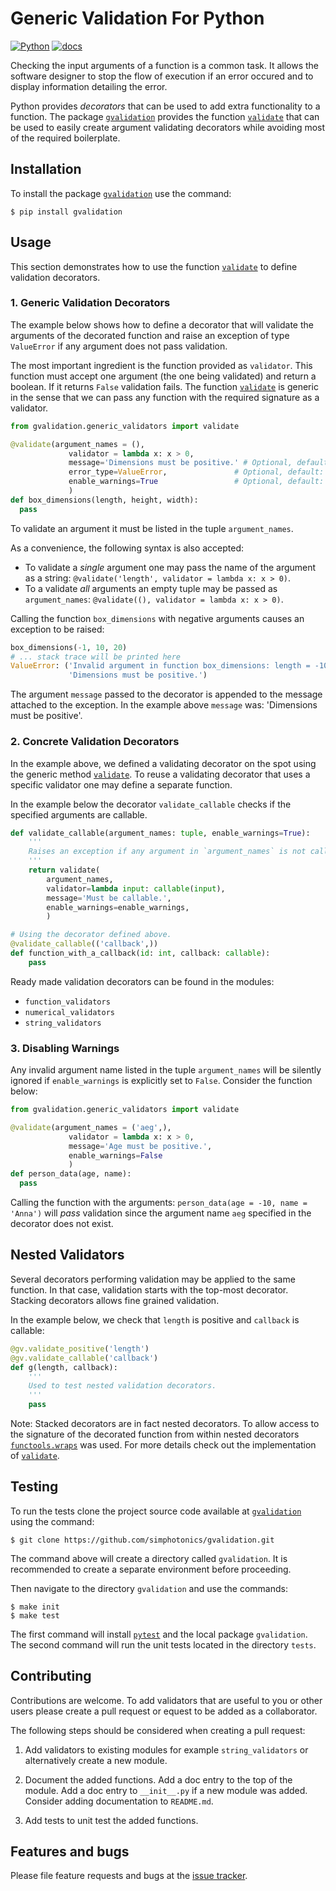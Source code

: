 # Generic Validation For Python
[![Python](https://github.com/simphotonics/gvalidation/actions/workflows/python.yml/badge.svg)](https://github.com/simphotonics/gvalidation/actions/workflows/python.yml)
[![docs](https://raw.githubusercontent.com/simphotonics/gvalidation/main/images/docs-badge.svg)](https://unitexpr.simphotonics.com)

Checking the input arguments of a function is a common task.
It allows the software designer to stop the flow of execution if
an error occured and to display information detailing the error.

Python provides *decorators* that can be used to add extra
functionality to a function. The package [`gvalidation`][gvalidation]
provides the function [`validate`][validate] that
can be used to easily create argument validating decorators
while avoiding most of the
required boilerplate.

## Installation

To install the package [`gvalidation`][gvalidation] use the command:
```Console
$ pip install gvalidation
```

## Usage

This section demonstrates how to use the function [`validate`][validate]
to define validation decorators.

### 1. Generic Validation Decorators

The example below shows how to define a decorator that will validate
the arguments of the decorated function and
raise an exception of type `ValueError` if any argument does not pass validation.

The most important ingredient is the function provided as `validator`.
This function must accept one argument (the one
being validated) and return a boolean.
If it returns `False` validation fails.
The function [`validate`][validate] is generic in the sense that we
can pass any function with the required signature as a validator.



``` python
from gvalidation.generic_validators import validate

@validate(argument_names = (),
             validator = lambda x: x > 0,
             message='Dimensions must be positive.' # Optional, default: ''
             error_type=ValueError,               # Optional, default: ValueError
             enable_warnings=True                 # Optional, default: True
             )
def box_dimensions(length, height, width):
  pass
```
To validate an argument it must be listed in the tuple `argument_names`.

As a convenience, the following syntax is also accepted:

- To validate a *single* argument one may pass the name of the argument as a string:
`@validate('length', validator = lambda x: x > 0)`.
- To a validate *all* arguments  an empty tuple may be passed as `argument_names`:
`@validate((), validator = lambda x: x > 0)`.

Calling the function `box_dimensions` with negative arguments
causes an exception to be raised:
``` python
box_dimensions(-1, 10, 20)
# ... stack trace will be printed here
ValueError: ('Invalid argument in function box_dimensions: length = -10.'
             'Dimensions must be positive.')

```
The argument `message` passed to the decorator is appended to the
message attached to the exception. In the example above `message` was:
'Dimensions must be positive'.

### 2. Concrete Validation Decorators

In the example above, we defined a validating decorator on the spot
using the generic method [`validate`][validate].
To reuse a validating decorator that uses a specific validator
one may define a separate function.

In the example below the decorator `validate_callable` checks if the
specified arguments are callable.
```Python
def validate_callable(argument_names: tuple, enable_warnings=True):
    '''
    Raises an exception if any argument in `argument_names` is not callable.
    '''
    return validate(
        argument_names,
        validator=lambda input: callable(input),
        message='Must be callable.',
        enable_warnings=enable_warnings,
        )

# Using the decorator defined above.
@validate_callable(('callback',))
def function_with_a_callback(id: int, callback: callable):
    pass

```

Ready made validation decorators can be found in the modules:

- `function_validators`
- `numerical_validators`
- `string_validators`

### 3. Disabling Warnings

Any invalid argument name listed in the tuple `argument_names`
will be silently ignored if `enable_warnings` is explicitly set to `False`.
Consider the function below:
``` python
from gvalidation.generic_validators import validate

@validate(argument_names = ('aeg',),
             validator = lambda x: x > 0,
             message='Age must be positive.',
             enable_warnings=False
             )
def person_data(age, name):
  pass
```
Calling the function with the arguments: `person_data(age = -10, name = 'Anna')`
will *pass* validation since the argument name `aeg` specified
in the decorator does not exist.

## Nested Validators

Several decorators performing validation
may be applied to the same function.
In that case, validation starts with the top-most decorator.
Stacking decorators allows fine grained validation.

In the example below, we check that `length` is positive and `callback` is callable:
```Python
@gv.validate_positive('length')
@gv.validate_callable('callback')
def g(length, callback):
    '''
    Used to test nested validation decorators.
    '''
    pass
```

Note: Stacked decorators are in fact nested decorators. To allow
access to the signature of the decorated
function from within nested decorators
[`functools.wraps`](https://docs.python.org/3/library/functools.html#functools.wraps)
was used. For more details check out the implementation of [`validate`][validate].

## Testing

To run the tests clone the project source code available at
[`gvalidation`](https://github.com/simphotonics/gvalidation)
using the command:
```
$ git clone https://github.com/simphotonics/gvalidation.git
```
The command above will create a directory called `gvalidation`.
It is recommended to create a separate environment before proceeding.

Then navigate to the directory `gvalidation` and use the commands:
```Console
$ make init
$ make test
```
The first command will install [`pytest`][pytest] and the local package
`gvalidation`. The second command
will run the unit tests located in the directory `tests`.

## Contributing

Contributions are welcome. To add validators that are useful to you
or other users please create a pull request or equest to be added
as a collaborator.

The following steps should be considered when creating a pull request:

1. Add validators to existing modules for example `string_validators` or
   alternatively create a new module.

2. Document the added functions. Add a doc entry to the top of the module.
   Add a doc entry to `__init__.py` if a new module was added.
   Consider adding documentation to `README.md`.

3. Add tests to unit test the added functions.


## Features and bugs

Please file feature requests and bugs at the [issue tracker].


[issue tracker]: https://github.com/simphotonics/gvalidation/issues

[gvalidation]: https://github.com/simphotonics/gvalidation

[pytest]: https://pypi.org/project/pytest/

[validate]: https://gvalidation.simphotonics.com/reference/gvalidation/generic_validators/#validate